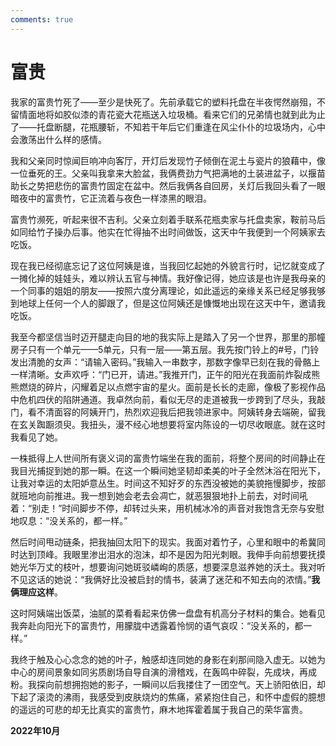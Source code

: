 ```yaml
---
comments: true
---
```

# 富贵

我家的富贵竹死了——至少是快死了。先前承载它的塑料托盘在半夜愕然崩殂，不留情面地将如胶似漆的青花瓷大花瓶送入垃圾桶。看来它们的兄弟情也就到此为止了——托盘断腿，花瓶腰斩，不知若干年后它们重逢在风尘仆仆的垃圾场内，心中会激荡出什么样的感情。

我和父亲同时惊闻巨响冲向客厅，开灯后发现竹子倾倒在泥土与瓷片的狼藉中，像一位垂死的王。父亲叫我拿来大脸盆，我俩费劲力气把满地的土装进盆子，以揠苗助长之势把悲伤的富贵竹固定在盆中。然后我俩各自回房，关灯后我回头看了一眼暗夜中的富贵竹，它正流着与夜色一样漆黑的眼泪。

富贵竹濒死，听起来很不吉利。父亲立刻着手联系花瓶卖家与托盘卖家，鞍前马后如同给竹子操办后事。他实在忙得抽不出时间做饭，这天中午我便到一个阿姨家去吃饭。

现在我已经彻底忘记了这位阿姨是谁，当我回忆起她的外貌言行时，记忆就变成了一摊化掉的娃娃头，难以辨认五官与神情。我好像记得，她应该是也许是我母亲的一个同事的姐姐的朋友——按照六度分离理论，如此遥远的亲缘关系已经足够我够到地球上任何一个人的脚跟了，但是这位阿姨还是慷慨地出现在这天中午，邀请我吃饭。

我至今都坚信当时迈开腿走向目的地的我实际上是踏入了另一个世界，那里的那幢房子只有一个单元——5单元，只有一层——第五层。我先按门铃上的#号，门铃发出清脆的女声：“请输入密码。”我输入一串数字，那数字像早已刻在我的骨骼上一样清晰。女声欢呼：“门已开，请进。”我推开门，正午的阳光在我面前炸裂成熊熊燃烧的碎片，闪耀着足以点燃宇宙的星火。面前是长长的走廊，像极了影视作品中危机四伏的陷阱通道。我卓然向前，看似无尽的走道被我一步跨到了尽头，我敲门，看不清面容的阿姨开门，热烈欢迎我后把我领进家中。阿姨转身去端碗，留我在玄关踟蹰须臾。我扭头，漫不经心地想要将室内陈设的一切尽收眼底。就在这时我看见了她。

一株抵得上人世间所有褒义词的富贵竹端坐在我的面前，将整个房间的时间静止在我目光捕捉到她的那一瞬。在这一个瞬间她坚韧却柔美的叶子全然沐浴在阳光下，让我对幸运的太阳妒意丛生。时间这不知好歹的东西没被她的美貌拖慢脚步，按部就班地向前推进。我一想到她会老去会凋亡，就恶狠狠地扑上前去，对时间吼着：“别走！”时间脚步不停，却转过头来，用机械冰冷的声音对我饱含无奈与安慰地叹息：“没关系的，都一样。”

然后时间甩动链条，把我抽回太阳下的现实。我面对着竹子，心里和眼中的希冀同时达到顶峰。我眼里渗出泪水的泡沫，却不是因为阳光刺眼。我伸手向前想要抚摸她光华万丈的枝叶，想要询问她斑驳嶙峋的质感，想要深息滋养她的沃土。我对听不见这话的她说：“我俩好比没被启封的情书，装满了迷茫和不知去向的浓情。”**我俩理应这样**。

这时阿姨端出饭菜，油腻的菜肴看起来仿佛一盘盘有机高分子材料的集合。她看见我奔赴向阳光下的富贵竹，用朦胧中透露着怜悯的语气哀叹：“没关系的，都一样。”

我终于触及心心念念的她的叶子，触感却连同她的身影在刹那间隐入虚无。以她为中心的房间景象如同劣质剧场自导自演的滑稽戏，在轰鸣中碎裂，先成块，再成粉。我探向前想拥抱她的影子，一瞬间以后我搂住了一团空气。天上骄阳依旧，却下起了滚烫的沸雨，我感受到皮肤烧灼的焦痛，紧紧抱住自己，和怀中虚假的臆想的遥远的可悲的却无比真实的富贵竹，麻木地挥霍着属于我自己的荣华富贵。

__2022年10月__